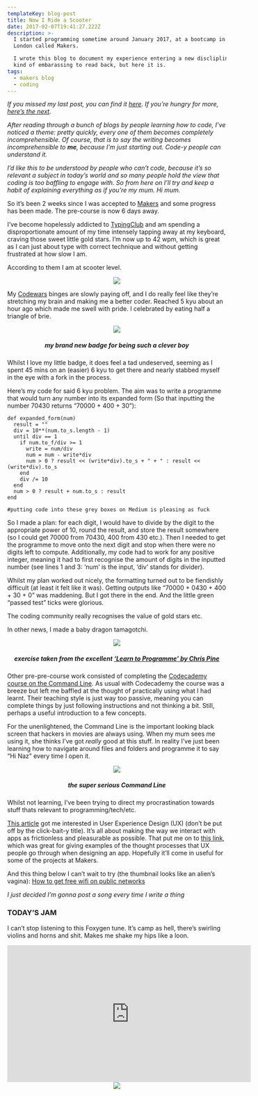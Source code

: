 ```yaml
---
templateKey: blog-post
title: Now I Ride a Scooter
date: 2017-02-07T19:41:27.222Z
description: >-
  I started programming sometime around January 2017, at a bootcamp in East
  London called Makers. 

  I wrote this blog to document my experience entering a new disclipline. It's
  kind of embarassing to read back, but here it is. 
tags:
  - makers blog
  - coding
---
```

*If you missed my last post, you can find it [here](https://medium.com/dude-wheres-my-code/mountains-and-warriors-33d849eba0c9#.8g8i2ot1x). If you’re hungry for more, [here’s the next](https://medium.com/codewhale/time-to-stop-floating-around-bdce613fefe7).*

*After reading through a bunch of blogs by people learning how to code, I’ve noticed a theme: pretty quickly, every one of them becomes completely incomprehensible. Of course, that is to say the writing becomes incomprehensible to **me**, because I’m just starting out. Code-y people can understand it.*

*I’d like this to be understood by people who can’t code, because it’s so relevant a subject in today’s world and so many people hold the view that coding is too baffling to engage with. So from here on I’ll try and keep a habit of explaining everything as if you’re my mum. Hi mum.*

So it’s been 2 weeks since I was accepted to [Makers](http://www.makersacademy.com/) and some progress has been made. The pre-course is now 6 days away.

I’ve become hopelessly addicted to [TypingClub](https://www.typingclub.com/) and am spending a disproportionate amount of my time intensely tapping away at my keyboard, craving those sweet little gold stars. I’m now up to 42 wpm, which is great as I can just about type with correct technique and without getting frustrated at how slow I am.

According to them I am at scooter level.

<center><img src="https://cdn-images-1.medium.com/max/2340/1*WeM_M87JkbAcSnspR630aA.png"></img></center>

My [Codewars](http://codewars.com) binges are slowly paying off, and I do really feel like they’re stretching my brain and making me a better coder. Reached 5 kyu about an hour ago which made me swell with pride. I celebrated by eating half a triangle of brie.

<center><img src="https://cdn-images-1.medium.com/max/2000/1*iFmo7kdXMhkmiUTU41Hh9w.png"></img><h5>my brand new badge for being such a clever boy</h5></center>

Whilst I love my little badge, it does feel a tad undeserved, seeming as I spent 45 mins on an (easier) 6 kyu to get there and nearly stabbed myself in the eye with a fork in the process.

Here’s my code for said 6 kyu problem. The aim was to write a programme that would turn any number into its expanded form (So that inputting the number 70430 returns “70000 + 400 + 30”):

    def expanded_form(num)
      result = ""
      div = 10**(num.to_s.length - 1)
      until div == 1
        if num.to_f/div >= 1
          write = num/div
          num = num - write*div
          num > 0 ? result << (write*div).to_s + " + " : result << (write*div).to_s
        end
        div /= 10
      end
      num > 0 ? result + num.to_s : result
    end

    #putting code into these grey boxes on Medium is pleasing as fuck

So I made a plan: for each digit, I would have to divide by the digit to the appropriate power of 10, round the result, and store the result somewhere (so I could get 70000 from 70430, 400 from 430 etc.). Then I needed to get the programme to move onto the next digit and stop when there were no digits left to compute. Additionally, my code had to work for any positive integer, meaning it had to first recognise the amount of digits in the inputted number (see lines 1 and 3: ‘num’ is the input, ‘div’ stands for divider).

Whilst my plan worked out nicely, the formatting turned out to be fiendishly difficult (at least it felt like it was). Getting outputs like “70000 + 0430 + 400 + 30 + 0” was maddening. But I got there in the end. And the little green “passed test” ticks were glorious.

The coding community really recognises the value of gold stars etc.

In other news, I made a baby dragon tamagotchi.

<center><img src="https://cdn-images-1.medium.com/max/2000/1*IeJOrm976rbnMVlEZtv8vg.png"></img><h5>exercise taken from the excellent <a href="https://pine.fm/LearnToProgram/">‘Learn to Programme’ by Chris Pine</a></h5></center>

Other pre-pre-course work consisted of completing the [Codecademy course on the Command Line](https://www.codecademy.com/learn/learn-the-command-line). As usual with Codecademy the course was a breeze but left me baffled at the thought of practically using what I had learnt. Their teaching style is just way too passive, meaning you can complete things by just following instructions and not thinking a bit. Still, perhaps a useful introduction to a few concepts.

For the unenlightened, the Command Line is the important looking black screen that hackers in movies are always using. When my mum sees me using it, she thinks I’ve got *really* good at this stuff. In reality I’ve just been learning how to navigate around files and folders and programme it to say “Hi Naz” every time I open it.

<center><img src="https://cdn-images-1.medium.com/max/2000/1*Y2_IZlFRVLsT08_CgBI70g.png"></img><h5>the super serious Command Line</h5></center>

Whilst not learning, I’ve been trying to direct my procrastination towards stuff thats relevant to programming/tech/etc.

[This article](https://medium.freecodecamp.com/0-100-from-no-experience-to-a-6-figure-sf-design-job-in-12-months-cd7546034077) got me interested in User Experience Design (UX) (don’t be put off by the click-bait-y title). It’s all about making the way we interact with apps as frictionless and pleasurable as possible. That put me on to [this link](http://www.useronboard.com/), which was great for giving examples of the thought processes that UX people go through when designing an app. Hopefully it’ll come in useful for some of the projects at Makers.

And this thing below I can’t wait to try (the thumbnail looks like an alien’s vagina):
[How to get free wifi on public networks](https://medium.freecodecamp.com/free-wifi-on-public-networks-daf716cebc80)

*I just decided I’m gonna post a song every time I write a thing*

### **TODAY’S JAM**

I can’t stop listening to this Foxygen tune. It’s camp as hell, there’s swirling violins and horns and shit. Makes me shake my hips like a loon.

<center><iframe width="560" height="315" src="https://www.youtube.com/embed/_-tZ1gbc2pQ" frameborder="0" allowfullscreen></iframe></center>

<center><img src="https://cdn-images-1.medium.com/max/2000/1*tjJoW_Kmgc19RrnOcauZyg.png"></img></center>


